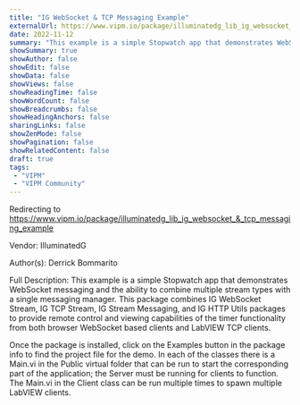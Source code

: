 ```yaml
---
title: "IG WebSocket & TCP Messaging Example"
externalUrl: https://www.vipm.io/package/illuminatedg_lib_ig_websocket_&_tcp_messaging_example
date: 2022-11-12
summary: "This example is a simple Stopwatch app that demonstrates WebSocket messaging and the ability to combine multiple stream types with a single messaging manager."
showSummary: true
showAuthor: false
showEdit: false
showData: false
showViews: false
showReadingTime: false
showWordCount: false
showBreadcrumbs: false
showHeadingAnchors: false
sharingLinks: false
showZenMode: false
showPagination: false
showRelatedContent: false
draft: true
tags:
 - "VIPM"
 - "VIPM Community"
---
```


Redirecting to https://www.vipm.io/package/illuminatedg_lib_ig_websocket_&_tcp_messaging_example

Vendor: IlluminatedG

Author(s): Derrick Bommarito
 
Full Description:
This example is a simple Stopwatch app that demonstrates WebSocket messaging and the ability to combine multiple stream types with a single messaging manager. This package combines IG WebSocket Stream, IG TCP Stream, IG Stream Messaging, and IG HTTP Utils packages to provide remote control and viewing capabilities of the timer functionality from both browser WebSocket based clients and LabVIEW TCP clients.

Once the package is installed, click on the Examples button in the package info to find the project file for the demo. In each of the classes there is a Main.vi in the Public virtual folder that can be run to start the corresponding part of the application; the Server must be running for clients to function. The Main.vi in the Client class can be run multiple times to spawn multiple LabVIEW clients.